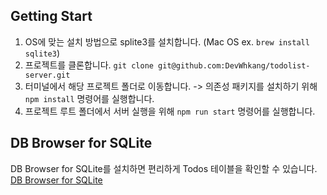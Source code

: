 ## Getting Start
1. OS에 맞는 설치 방법으로 splite3를 설치합니다. (Mac OS ex. `brew install sqlite3`)
1. 프로젝트를 클론합니다. `git clone git@github.com:DevWhkang/todolist-server.git`
2. 터미널에서 해당 프로젝트 폴더로 이동합니다. -> 의존성 패키지를 설치하기 위해 `npm install` 명령어를 실행합니다.
3. 프로젝트 루트 폴더에서 서버 실행을 위해 `npm run start` 명령어를 실행합니다.

## DB Browser for SQLite
DB Browser for SQLite를 설치하면 편리하게 Todos 테이블을 확인할 수 있습니다.
[DB Browser for SQLite](https://sqlitebrowser.org/)

